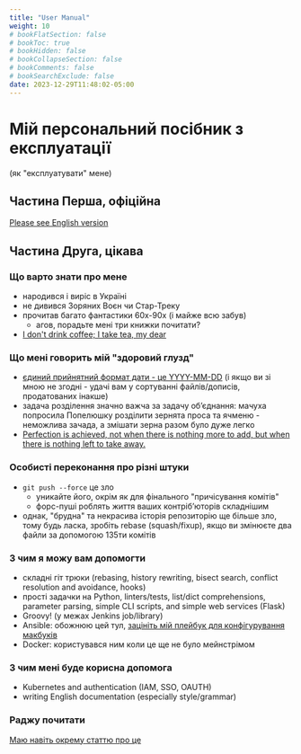 ```yaml
---
title: "User Manual"
weight: 10
# bookFlatSection: false
# bookToc: true
# bookHidden: false
# bookCollapseSection: false
# bookComments: false
# bookSearchExclude: false
date: 2023-12-29T11:48:02-05:00
---
```


# Мій персональний посібник з експлуатації

(як "експлуатувати" мене)

## Частина Перша, oфіційна

[Please see English version](/en/docs/articles/user_manual/#part-1-formal)

## Частина Друга, цікава

### Що варто знати про мене

- народився і виріс в Україні
- не дивився Зоряних Воєн чи Стар-Треку
- прочитав багато фантастики 60х-90х (і майже всю забув)
  - агов, порадьте мені три книжки почитати?
- [I don't drink coffee; I take tea, my dear](https://www.youtube.com/watch?v=d27gTrPPAyk)

### Що мені говорить мій "здоровий глузд"

- [єдиний прийнятний формат дати - це  YYYY-MM-DD](perfect-date.png) (і якщо ви зі мною не згодні - удачі вам у сортуванні файлів/дописів, продатованих інакше)
- задача розділення значно важча за задачу обʼєднання: мачуха попросила Попелюшку розділити зернята проса та ячменю - неможлива зачада, а змішати зерна разом було дуже легко
- [Perfection is achieved, not when there is nothing more to add, but when there is nothing left to take away.](https://www.goodreads.com/quotes/19905-perfection-is-achieved-not-when-there-is-nothing-more-to)

### Особисті переконання про різні штуки

- `git push --force` це зло
  - уникайте його, окрім як для фінального "причісування комітів"
  - форс-пуші роблять життя ваших контрібʼюторів складнішим
- однак, "брудна" та некрасива історія репозиторію ще більше зло, тому будь ласка, зробіть rebase (squash/fixup), якщо ви змінюєте два файли за допомогою 135ти комітів

### З чим я можу вам допомогти

- складні гіт трюки (rebasing, history rewriting, bisect search, conflict resolution and
avoidance, hooks)
- прості задачки на Python, linters/tests, list/dict comprehensions, parameter parsing,
simple CLI scripts, and simple web services (Flask)
- Groovy! (у межах Jenkins job/library)
- Ansible: обожнюю цей тул, [зацініть мій плейбук для конфігурування макбуків](https://github.com/disfinder/pimp-my-mac)
- Docker: користувався ним коли це ще не було мейнстрімом

### З чим мені буде корисна допомога

- Kubernetes and authentication (IAM, SSO, OAUTH)
- writing English documentation (especially style/grammar)

### Раджу почитати

[Маю навіть окрему статтю про це](/docs/articles/must-read/)